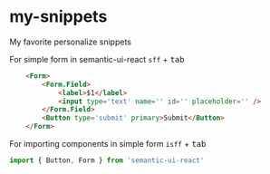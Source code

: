 # my-snippets
My favorite personalize snippets

For simple form in semantic-ui-react
`sff` + <kbd>tab</kbd>
```html
	<Form>
		<Form.Field>
			<label>$1</label>
			<input type='text' name='' id='' placeholder='' />
		</Form.Field>
		<Button type='submit' primary>Submit</Button>
	</Form>
```
For importing components in simple form
`isff` + <kbd>tab</kbd>
```javascript
import { Button, Form } from 'semantic-ui-react'
```
